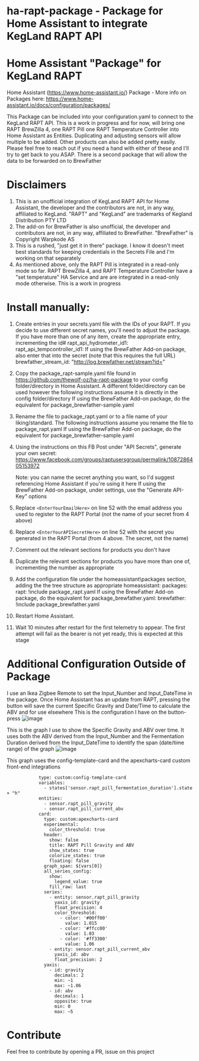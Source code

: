 # ha-rapt-package - Package for Home Assistant to integrate KegLand RAPT API
# Home Assistant "Package" for KegLand RAPT

Home Assistant (https://www.home-assistant.io/) Package - More info on Packages here: https://www.home-assistant.io/docs/configuration/packages/

This Package can be included into your configuration.yaml to connect to the KegLand RAPT API. This is a work in progress and for now, will bring one RAPT BrewZilla 4, one RAPT Pill one RAPT Temperature Controller into Home Assistant as Entities. Duplicating and adjusting sensors will allow multiple to be added. Other products can also be added pretty easily. Please feel free to reach out if you need a hand with either of these and I'll try to get back to you ASAP. There is a second package that will allow the data to be forwarded on to BrewFather

# Disclaimers
1. This is an unofficial integration of KegLand RAPT API for Home Assistant, the developer and the contributors are not, in any way, affiliated to KegLand. "RAPT" and "KegLand" are trademarks of Kegland Distribution PTY LTD
2. The add-on for BrewFather is also unofficial, the developer and contributors are not, in any way, affiliated to BrewFather. "BrewFather" is Copyright Warpkode AS
3. This is a rushed, "just get it in there" package. I know it doesn't meet best standards for keeping credentials in the Secrets File and I'm working on that separately
4. As mentioned above, only the RAPT Pill is integrated in a read-only mode so far. RAPT BrewZilla 4, and RAPT Temperature Controller have a "set temperature" HA Service and are are integrated in a read-only mode otherwise. This is a work in progress

# Install manually:
1. Create entries in your secrets.yaml file with the IDs of your RAPT. If you decide to use different secret names, you'll need to adjust the package. If you have more than one of any item, create the appropriate entry, incrementing the id#
    rapt_api_hydrometer_id1: <enter Hydrometer ID here>
    rapt_api_tempcontroller_id1: <enter Temperature Controller ID here>
  If using the BrewFather Add-on package, also enter that into the secret (note that this requires the full URL)
    brewfather_stream_id: "http://log.brewfather.net/stream?id=<enter Stream ID here>"
2. Copy the package_rapt-sample.yaml file found in https://github.com/thewolf-oz/ha-rapt-package to your config folder/directory in Home Assistant. A different folder/directory can be used however the following instructions assume it is directly in the config folder/directory 
  If using the BrewFather Add-on package, do the equivalent for package_brewfather-sample.yaml
3. Rename the file to package_rapt.yaml or to a file name of your liking/standard. The following instructions assume you rename the file to package_rapt.yaml
  If using the BrewFather Add-on package, do the equivalent for package_brewfather-sample.yaml
4. Using the instructions on this FB Post under "API Secrets", generate your own secret: https://www.facebook.com/groups/raptusersgroup/permalink/1087286405153972
    
    Note: you can name the secret anything you want, so I'd suggest referencing Home Assistant if you're using it here
  If using the BrewFather Add-on package, under settings, use the "Generate API-Key" options
5. Replace `<EnterYourEmailHere>` on line 52 with the email address you used to register to the RAPT Portal (not the name of your secret from 4 above)
6. Replace `<EnterYourAPISecretHere>` on line 52 with the secret you generated in the RAPT Portal (from 4 above. The secret, not the name)
7. Comment out the relevant sections for products you don't have
8. Duplicate the relevant sections for products you have more than one of, incrementing the number as appropriate
9. Add the configuration file under the homeassistant\packages section, adding the the tree structure as appropriate
    homeassistant:
      packages:
        rapt: !include package_rapt.yaml
   If using the BrewFather Add-on package, do the equivalent for package_brewfather.yaml:
        brewfather: !include package_brewfather.yaml
10. Restart Home Assistant.
11. Wait 10 minutes after restart for the first telemetry to appear. The first attempt will fail as the bearer is not yet ready, this is expected at this stage

# Additional Configuration Outside of Package
I use an Ikea Zigbee Remote to set the Input_Number and Input_DateTime in the package. Once Home Assistant has an update from RAPT, pressing the button will save the current Specific Gravity and Date/Time to calculate the ABV and for use elsewhere
  This is the configuration I have on the button-press
![image](https://user-images.githubusercontent.com/86336633/158142354-a4752f14-40c2-409a-a033-60dba44b1ec3.png)

  This is the graph I use to show the Specific Gravity and ABV over time. It uses both the ABV derived from the Input_Number and the Fermentation Duration derived from the Input_DateTime to identify the span (date/time range) of the graph
![image](https://user-images.githubusercontent.com/86336633/158143224-6dc8636a-a855-4a4a-90e7-c9547d82d879.png)

  This graph uses the config-template-card and the apexcharts-card custom front-end integrations
```
            type: custom:config-template-card
            variables:
              - states['sensor.rapt_pill_fermentation_duration'].state + "h"
            entities:
              - sensor.rapt_pill_gravity
              - sensor.rapt_pill_current_abv
            card:
              type: custom:apexcharts-card
              experimental:
                color_threshold: true
              header:
                show: false
                title: RAPT Pill Gravity and ABV
                show_states: true
                colorize_states: true
                floating: false
              graph_span: ${vars[0]}
              all_series_config:
                show:
                  legend_value: true
                fill_raw: last
              series:
                - entity: sensor.rapt_pill_gravity
                  yaxis_id: gravity
                  float_precision: 4
                  color_threshold:
                    - color: '#00ff00'
                      value: 1.015
                    - color: '#ffcc00'
                      value: 1.03
                    - color: '#ff3300'
                      value: 1.06
                - entity: sensor.rapt_pill_current_abv
                  yaxis_id: abv
                  float_precision: 2
              yaxis:
                - id: gravity
                  decimals: 2
                  min: ~1
                  max: ~1.06
                - id: abv
                  decimals: 1
                  opposite: true
                  min: 0
                  max: ~5
```

# Contribute
Feel free to contribute by opening a PR, issue on this project    
